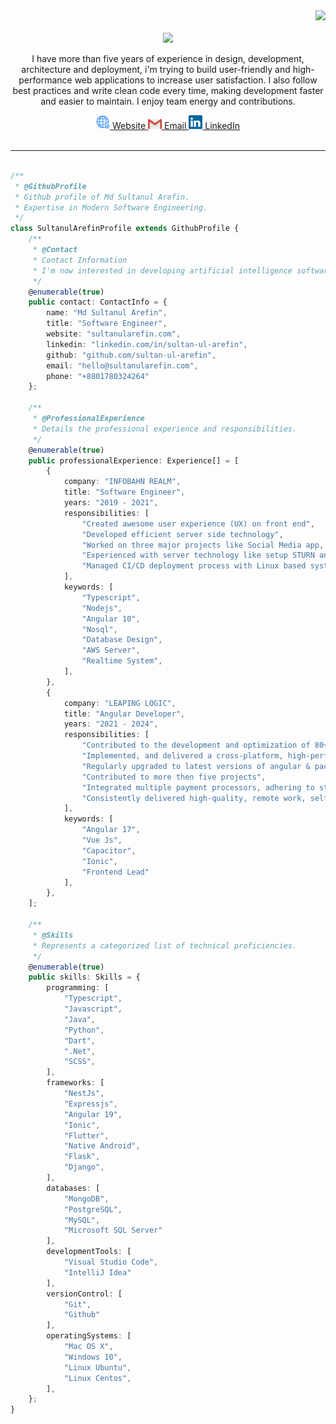 <div align="right">
<a style="text-decoration: none" target="_blank"href="https://github.com/sultan-ul-arefin">
<img src="https://visitor-badge.laobi.icu/badge?page_id=sultan-ul-arefin.sultan-ul-arefin&left_color=gray&right_color=blue&left_text=Coders%20visitors">
</a>
</div>
<br>
<div align="center">
<img src="https://readme-typing-svg.herokuapp.com/?font=Roboto&weight=900&size=40=true&vCenter=true&width=500&height=70&duration=4000&color=B3B3B3&lines=Hi+There!+How’s+going?+🤔;+I'm+Sultanul+Arefin!+👨🏽‍💻;" />
<br>
<p>
I have more than five years of experience in design, development, architecture and deployment, i'm trying to build user-friendly and high-performance web applications to increase user satisfaction. I also follow best practices and write clean code every time, making development faster and easier to maintain. I enjoy team energy and contributions.
</p>
  <a href="https://sultanularefin.com/" target="_blank" title="Website"><img width="22" src="https://github.com/sultan-ul-arefin/sultan-ul-arefin/blob/main/images/blog.png"> Website </a> <a href="mailto:hello@sultanularefin.com?subject=From%20GitHub&body=Hi,%20there.%20Found%20you%20from%20GitHub." target="_blank" title="Send email"><img width="22" src="https://github.com/sultan-ul-arefin/sultan-ul-arefin/blob/main/images/gmail.png"> Email </a> <a href="https://www.linkedin.com/in/sultan-ul-arefin/" target="_blank" title="LinkedIn"><img width="22" src="https://github.com/sultan-ul-arefin/sultan-ul-arefin/blob/main/images/linkedin.svg"> LinkedIn </a>
</div>
<br>
<hr>

```typescript

/**
 * @GithubProfile
 * Github profile of Md Sultanul Arefin.
 * Expertise in Modern Software Engineering.
 */
class SultanulArefinProfile extends GithubProfile {
    /**
     * @Contact
     * Contact Information
     * I'm now interested in developing artificial intelligence software.
     */
    @enumerable(true)
    public contact: ContactInfo = {
        name: "Md Sultanul Arefin",
        title: "Software Engineer",
        website: "sultanularefin.com",
        linkedin: "linkedin.com/in/sultan-ul-arefin",
        github: "github.com/sultan-ul-arefin",
        email: "hello@sultanularefin.com",
        phone: "+8801780324264"
    };

    /**
     * @ProfessionalExperience
     * Details the professional experience and responsibilities.
     */
    @enumerable(true)
    public professionalExperience: Experience[] = [
        {
            company: "INFOBAHN REALM",
            title: "Software Engineer",
            years: "2019 - 2021",
            responsibilities: [
                "Created awesome user experience (UX) on front end",
                "Developed efficient server side technology",
                "Worked on three major projects like Social Media app, Real time online examination system as fullstack engineer, mostly using (MEAN) stack with socket.io for real time data transmission",
                "Experienced with server technology like setup STURN and TURN and MongoDB server",
                "Managed CI/CD deployment process with Linux based system",
            ],
            keywords: [
                "Typescript",
                "Nodejs",
                "Angular 10",
                "Nosql",
                "Database Design",
                "AWS Server",
                "Realtime System",
            ],
        },
        {
            company: "LEAPING LOGIC",
            title: "Angular Developer",
            years: "2021 - 2024",
            responsibilities: [
                "Contributed to the development and optimization of 80+ features, enhancing functionality and improve system efficiency",
                "Implemented, and delivered a cross-platform, high-performance mobile application using ionic/capacitor and launched",
                "Regularly upgraded to latest versions of angular & packages to maintainability and scalability",
                "Contributed to more then five projects",
                "Integrated multiple payment processors, adhering to stringent certification guidelines",
                "Consistently delivered high-quality, remote work, self-discipline and effectiveness in a distributed environment",
            ],
            keywords: [
                "Angular 17",
                "Vue Js",
                "Capacitor",
                "Ionic",
                "Frontend Lead"
            ],
        },
    ];

    /**
     * @Skills
     * Represents a categorized list of technical proficiencies.
     */
    @enumerable(true)
    public skills: Skills = {
        programming: [
            "Typescript",
            "Javascript",
            "Java",
            "Python",
            "Dart",
            ".Net",
            "SCSS",
        ],
        frameworks: [
            "NestJs",
            "Expressjs",
            "Angular 19",
            "Ionic",
            "Flutter",
            "Native Android",
            "Flask",
            "Django",
        ],
        databases: [
            "MongoDB", 
            "PostgreSQL", 
            "MySQL", 
            "Microsoft SQL Server"
        ],
        developmentTools: [
            "Visual Studio Code", 
            "IntelliJ Idea"
        ],
        versionControl: [
            "Git",
            "Github"
        ],
        operatingSystems: [
            "Mac OS X",
            "Windows 10",
            "Linux Ubuntu",
            "Linux Centos",
        ],
    };
}

```
